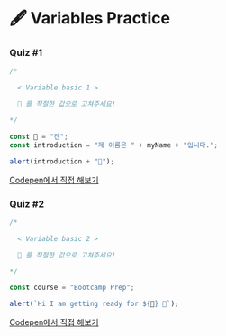 # 🖋  Variables Practice

### Quiz #1

```javascript
/*

  < Variable basic 1 >

  💬 를 적절한 값으로 고쳐주세요!

*/

const 💬 = "켄";
const introduction = "제 이름은 " + myName + "입니다.";

alert(introduction + "🎉");
```

[Codepen에서 직접 해보기](https://codepen.io/vanillacoding/pen/a652ff79df8b783236cdbe25e40eee29)



### Quiz #2

```javascript
/*

  < Variable basic 2 >

  💬 를 적절한 값으로 고쳐주세요!

*/

const course = "Bootcamp Prep";

alert(`Hi I am getting ready for ${💬} 🎉`);
```

[Codepen에서 직접 해보기](https://codepen.io/vanillacoding/pen/afc9969ef86ed15e6f38dd7b2c92b01c?editors=0011)

